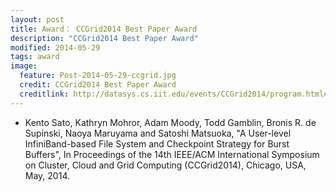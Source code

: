 ```yaml
---
layout: post
title: Award： CCGrid2014 Best Paper Award
description: "CCGrid2014 Best Paper Award"
modified: 2014-05-29
tags: award
image:
  feature: Post-2014-05-29-ccgrid.jpg
  credit: CCGrid2014 Best Paper Award
  creditlink: http://datasys.cs.iit.edu/events/CCGrid2014/program.html#S1
---
```


- Kento Sato, Kathryn Mohror, Adam Moody, Todd Gamblin, Bronis R. de Supinski, Naoya Maruyama and Satoshi Matsuoka, "A User-level InfiniBand-based File System and Checkpoint Strategy for Burst Buffers", In Proceedings of the 14th IEEE/ACM International Symposium on Cluster, Cloud and Grid Computing (CCGrid2014), Chicago, USA, May, 2014.

<!--
<img src="/images/Post-2014-05-29-ccgrid.jpg" alt="">
-->
